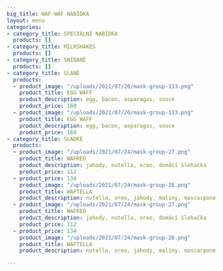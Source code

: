 ```yaml
---
big_title: WAF-WAF NABÍDKA
layout: menu
categories:
- category_title: SPECIÁLNÍ NABÍDKA
  products: []
- category_title: MILKSHAKES
  products: []
- category_title: SNÍDANĚ
  products: []
- category_title: SLANÉ
  products:
  - product_image: "/uploads/2021/07/20/mask-group-133.png"
    product_title: EGG WAFF
    product_description: egg, bacon, asparagus, souce
    product_price: 160
  - product_image: "/uploads/2021/07/20/mask-group-133.png"
    product_title: EGG WAFF
    product_description: egg, bacon, asparagus, souce
    product_price: 160
- category_title: SLADKÉ
  products:
  - product_image: "/uploads/2021/07/24/mask-group-27.png"
    product_title: WAFREO
    product_description: jahody, nutella, oreo, domácí šlehačka
    product_price: 112
  - product_price: 134
    product_image: "/uploads/2021/07/24/mask-group-26.png"
    product_title: WAFTELLA
    product_description: nutella, oreo, jahody, maliny, mascarpone
  - product_image: "/uploads/2021/07/24/mask-group-27.png"
    product_title: WAFREO
    product_description: jahody, nutella, oreo, domácí šlehačka
    product_price: 112
  - product_price: 134
    product_image: "/uploads/2021/07/24/mask-group-26.png"
    product_title: WAFTELLA
    product_description: nutella, oreo, jahody, maliny, mascarpone

---
```


